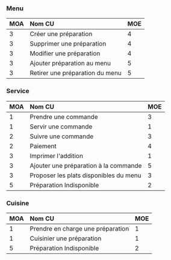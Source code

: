 ### Menu

| MOA |                         Nom CU                  | MOE |
| :-- | :---------------------------------------------- | :-- |
|  3  |  Créer une préparation                          |  4  |
|  3  |  Supprimer une préparation                      |  4  |
|  3  |  Modifier une préparation                       |  4  |
|  3  |  Ajouter préparation au menu                    |  5  |
|  3  |  Retirer une préparation du menu                |  5  |

### Service

| MOA |                         Nom CU                  | MOE |
| :-- | :---------------------------------------------- | :-- |
|  1  |  Prendre une commande                           |  3  |
|  1  |  Servir une commande                            |  1  |
|  2  |  Suivre une commande                            |  3  |
|  2  |  Paiement                                       |  4  |
|  3  |  Imprimer l'addition                            |  1  |
|  3  |  Ajouter une préparation à la commande          |  5  |
|  3  |  Proposer les plats disponibles du menu         |  3  |
|  5  |  Préparation Indisponible                       |  2  |



### Cuisine

| MOA |                         Nom CU                  | MOE |
| :-- | :---------------------------------------------- | :-- |
|  1  |  Prendre en charge une préparation              |  1  |
|  1  |  Cuisinier une préparation                      |  1  |
|  5  |  Préparation Indisponible                       |  2  |

